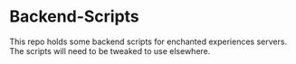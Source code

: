 # Backend-Scripts

This repo holds some backend scripts for enchanted experiences servers. The scripts will need to be tweaked to use elsewhere.
